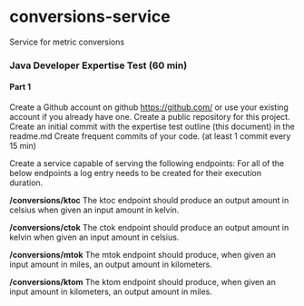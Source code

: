 # conversions-service
Service for metric conversions

### **Java Developer Expertise Test (60 min)**

#### Part 1

Create a Github account  on github https://github.com/ or use your existing account if you already have one.
Create a public repository for this project.
Create an initial commit with the expertise test outline (this document)  in the readme.md
Create frequent commits of your code. (at least 1 commit every 15 min)

Create a service capable of serving the following endpoints:
For all of the below endpoints a log entry needs to be created for their execution duration.

**/conversions/ktoc**
The ktoc endpoint should produce an output amount in celsius when given an input amount in kelvin.

**/conversions/ctok**
The ctok endpoint should produce an output amount in kelvin when given an input amount in celsius.

**/conversions/mtok**
The mtok endpoint should produce, when given an input amount in miles, an output amount in kilometers.

**/conversions/ktom**
The ktom endpoint should produce, when given an input amount in kilometers, an output amount in miles.

